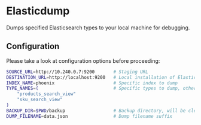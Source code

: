 # Elasticdump

Dumps specified Elasticsearch types to your local machine for debugging.

## Configuration

Please take a look at configuration options before proceeding:

```sh
SOURCE_URL=http://10.240.0.7:9200		# Staging URL
DESTINATION_URL=http://localhost:9200	# Local installation of Elasticsearch
INDEX_NAME=phoenix						# Specific index to dump
TYPE_NAMES=(							# Specific types to dump, others are ignored
	"products_search_view"
	"sku_search_view"
)
BACKUP_DIR=$PWD/backup 					# Backup directory, will be cleaned before and after proceeding
DUMP_FILENAME=data.json					# Dump filename suffix
```
